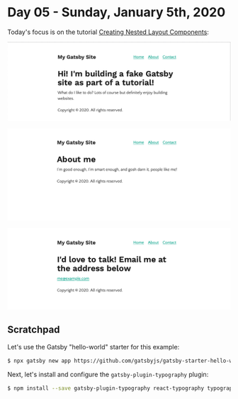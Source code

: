 # Day 05 - Sunday, January 5th, 2020

Today's focus is on the tutorial [Creating Nested Layout Components](https://www.gatsbyjs.org/tutorial/part-three/):

![images/2020.01.05-00.png](images/2020.01.05-00.png)

![images/2020.01.05-01.png](images/2020.01.05-01.png)

![images/2020.01.05-02.png](images/2020.01.05-02.png)

## Scratchpad

Let's use the Gatsby "hello-world" starter for this example:

```sh
$ npx gatsby new app https://github.com/gatsbyjs/gatsby-starter-hello-world
```

Next, let's install and configure the `gatsby-plugin-typography` plugin:

```sh
$ npm install --save gatsby-plugin-typography react-typography typography typography-theme-fairy-gates
```
